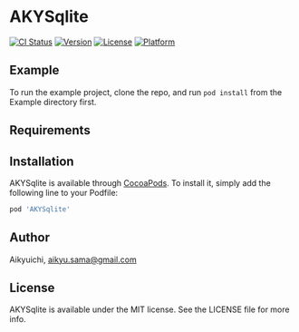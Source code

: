 # AKYSqlite

[![CI Status](https://img.shields.io/travis/Aikyuichi/AKYSqlite.svg?style=flat)](https://travis-ci.org/Aikyuichi/AKYSqlite)
[![Version](https://img.shields.io/cocoapods/v/AKYSqlite.svg?style=flat)](https://cocoapods.org/pods/AKYSqlite)
[![License](https://img.shields.io/cocoapods/l/AKYSqlite.svg?style=flat)](https://cocoapods.org/pods/AKYSqlite)
[![Platform](https://img.shields.io/cocoapods/p/AKYSqlite.svg?style=flat)](https://cocoapods.org/pods/AKYSqlite)

## Example

To run the example project, clone the repo, and run `pod install` from the Example directory first.

## Requirements

## Installation

AKYSqlite is available through [CocoaPods](https://cocoapods.org). To install
it, simply add the following line to your Podfile:

```ruby
pod 'AKYSqlite'
```

## Author

Aikyuichi, aikyu.sama@gmail.com

## License

AKYSqlite is available under the MIT license. See the LICENSE file for more info.
